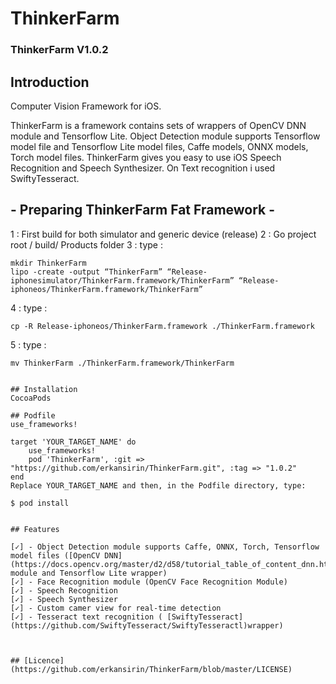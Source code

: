 # ThinkerFarm


### ThinkerFarm V1.0.2  

## Introduction  
Computer Vision Framework for iOS.  

ThinkerFarm is a framework contains sets of wrappers of OpenCV DNN module and Tensorflow Lite. Object Detection module supports Tensorflow model file and Tensorflow Lite model files, Caffe models, ONNX models, Torch model files. ThinkerFarm gives you easy to use iOS Speech Recognition and Speech Synthesizer. On Text recognition i used SwiftyTesseract.


## - Preparing ThinkerFarm Fat Framework -

1 : First build for both simulator and generic device (release)
2 : Go project root / build/ Products folder
3 : type :
```
mkdir ThinkerFarm
lipo -create -output “ThinkerFarm” “Release-iphonesimulator/ThinkerFarm.framework/ThinkerFarm” “Release-iphoneos/ThinkerFarm.framework/ThinkerFarm”

```
4 : type :
```
cp -R Release-iphoneos/ThinkerFarm.framework ./ThinkerFarm.framework
```
5 : type :
```
mv ThinkerFarm ./ThinkerFarm.framework/ThinkerFarm


## Installation
CocoaPods  

## Podfile  
use_frameworks!  

target 'YOUR_TARGET_NAME' do  
    use_frameworks!  
    pod 'ThinkerFarm', :git => "https://github.com/erkansirin/ThinkerFarm.git", :tag => "1.0.2"  
end  
Replace YOUR_TARGET_NAME and then, in the Podfile directory, type:  

$ pod install  


## Features  

[✓] - Object Detection module supports Caffe, ONNX, Torch, Tensorflow model files ([OpenCV DNN](https://docs.opencv.org/master/d2/d58/tutorial_table_of_content_dnn.html) module and Tensorflow Lite wrapper)  
[✓] - Face Recognition module (OpenCV Face Recognition Module)  
[✓] - Speech Recognition  
[✓] - Speech Synthesizer   
[✓] - Custom camer view for real-time detection  
[✓] - Tesseract text recognition ( [SwiftyTesseract](https://github.com/SwiftyTesseract/SwiftyTesseractl)wrapper)  



## [Licence](https://github.com/erkansirin/ThinkerFarm/blob/master/LICENSE)  
